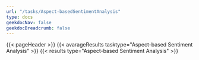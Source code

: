 ```yaml
---
url: "/tasks/Aspect-basedSentimentAnalysis"
type: docs
geekdocNav: false
geekdocBreadcrumb: false
---
```


{{< pageHeader >}}
{{< avarageResults tasktype="Aspect-based Sentiment Analysis" >}}
{{< results type="Aspect-based Sentiment Analysis" >}}

